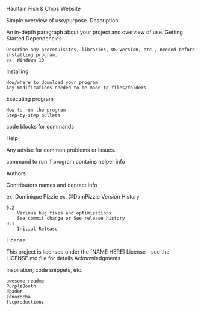 Haultain Fish & Chips Website

Simple overview of use/purpose.
Description

An in-depth paragraph about your project and overview of use.
Getting Started
Dependencies

    Describe any prerequisites, libraries, OS version, etc., needed before installing program.
    ex. Windows 10

Installing

    How/where to download your program
    Any modifications needed to be made to files/folders

Executing program

    How to run the program
    Step-by-step bullets

code blocks for commands

Help

Any advise for common problems or issues.

command to run if program contains helper info

Authors

Contributors names and contact info

ex. Dominique Pizzie
ex. @DomPizzie
Version History

    0.2
        Various bug fixes and optimizations
        See commit change or See release history
    0.1
        Initial Release

License

This project is licensed under the [NAME HERE] License - see the LICENSE.md file for details
Acknowledgments

Inspiration, code snippets, etc.

    awesome-readme
    PurpleBooth
    dbader
    zenorocha
    fvcproductions
